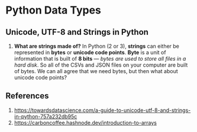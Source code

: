 # Python Data Types

## Unicode, UTF-8 and Strings in Python

1. __What are strings made of?__
In Python (2 or 3), __strings__ can either be represented in __bytes__ or __unicode code points__. 
__Byte__ is a unit of information that is built of __8 bits__ — _bytes are used to store all files in a hard disk_. So all of the CSVs and JSON files on your computer are built of bytes. We can all agree that we need bytes, but then what about unicode code points? 

## References
1. https://towardsdatascience.com/a-guide-to-unicode-utf-8-and-strings-in-python-757a232db95c
2. https://carboncoffee.hashnode.dev/introduction-to-arrays
